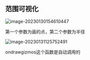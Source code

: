 ## 范围可视化

![image-20230130154610447](C:\Users\86133\AppData\Roaming\Typora\typora-user-images\image-20230130154610447.png)

第一个参数为画的点，第二个参数为半径

![image-20230131125752491](C:\Users\86133\AppData\Roaming\Typora\typora-user-images\image-20230131125752491.png)

ondrawgizmos这个函数是自动调用的